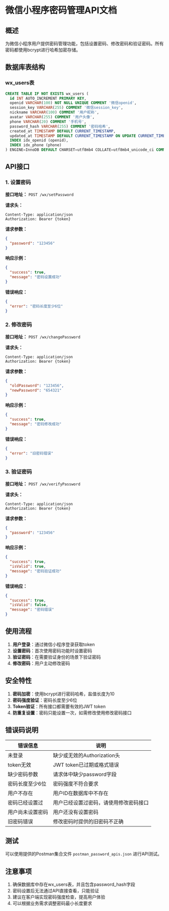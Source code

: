 # 微信小程序密码管理API文档

## 概述

为微信小程序用户提供密码管理功能，包括设置密码、修改密码和验证密码。所有密码都使用bcrypt进行哈希加密存储。

## 数据库表结构

### wx_users表
```sql
CREATE TABLE IF NOT EXISTS wx_users (
  id INT AUTO_INCREMENT PRIMARY KEY,
  openid VARCHAR(100) NOT NULL UNIQUE COMMENT '微信openid',
  session_key VARCHAR(255) COMMENT '微信session_key',
  nickname VARCHAR(100) COMMENT '用户昵称',
  avatar VARCHAR(255) COMMENT '用户头像',
  phone VARCHAR(20) COMMENT '手机号',
  password_hash VARCHAR(255) COMMENT '密码哈希',
  created_at TIMESTAMP DEFAULT CURRENT_TIMESTAMP,
  updated_at TIMESTAMP DEFAULT CURRENT_TIMESTAMP ON UPDATE CURRENT_TIMESTAMP,
  INDEX idx_openid (openid),
  INDEX idx_phone (phone)
) ENGINE=InnoDB DEFAULT CHARSET=utf8mb4 COLLATE=utf8mb4_unicode_ci COMMENT='微信小程序用户表';
```

## API接口

### 1. 设置密码

**接口地址：** `POST /wx/setPassword`

**请求头：**
```
Content-Type: application/json
Authorization: Bearer {token}
```

**请求参数：**
```json
{
  "password": "123456"
}
```

**响应示例：**
```json
{
  "success": true,
  "message": "密码设置成功"
}
```

**错误响应：**
```json
{
  "error": "密码长度至少6位"
}
```

### 2. 修改密码

**接口地址：** `POST /wx/changePassword`

**请求头：**
```
Content-Type: application/json
Authorization: Bearer {token}
```

**请求参数：**
```json
{
  "oldPassword": "123456",
  "newPassword": "654321"
}
```

**响应示例：**
```json
{
  "success": true,
  "message": "密码修改成功"
}
```

**错误响应：**
```json
{
  "error": "旧密码错误"
}
```

### 3. 验证密码

**接口地址：** `POST /wx/verifyPassword`

**请求头：**
```
Content-Type: application/json
Authorization: Bearer {token}
```

**请求参数：**
```json
{
  "password": "123456"
}
```

**响应示例：**
```json
{
  "success": true,
  "isValid": true,
  "message": "密码验证成功"
}
```

**错误响应：**
```json
{
  "success": true,
  "isValid": false,
  "message": "密码错误"
}
```

## 使用流程

1. **用户登录**：通过微信小程序登录获取token
2. **设置密码**：首次使用密码功能时设置密码
3. **验证密码**：在需要验证身份的场景下验证密码
4. **修改密码**：用户主动修改密码

## 安全特性

1. **密码加密**：使用bcrypt进行密码哈希，盐值长度为10
2. **密码强度验证**：密码长度至少6位
3. **Token验证**：所有接口都需要有效的JWT token
4. **防重复设置**：密码只能设置一次，如需修改使用修改密码接口

## 错误码说明

| 错误信息 | 说明 |
|---------|------|
| 未登录 | 缺少或无效的Authorization头 |
| token无效 | JWT token已过期或格式错误 |
| 缺少密码参数 | 请求体中缺少password字段 |
| 密码长度至少6位 | 密码强度不符合要求 |
| 用户不存在 | 用户ID在数据库中不存在 |
| 密码已经设置过 | 用户已经设置过密码，请使用修改密码接口 |
| 用户尚未设置密码 | 用户还没有设置密码 |
| 旧密码错误 | 修改密码时提供的旧密码不正确 |

## 测试

可以使用提供的Postman集合文件 `postman_password_apis.json` 进行API测试。

## 注意事项

1. 确保数据库中存在wx_users表，并且包含password_hash字段
2. 密码设置后无法通过API直接查看，只能验证
3. 建议在客户端实现密码强度检查，提高用户体验
4. 可以根据业务需求调整密码最小长度要求 
